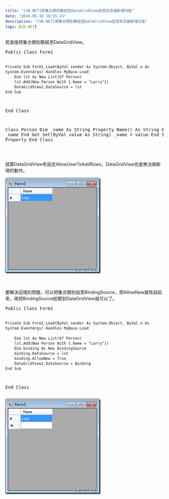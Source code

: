```yaml
---
title: "[VB.NET]將集合類別繫結至DataGridView並使其具備新增功能"
date: "2010-05-10 10:55:23"
description: "[VB.NET]將集合類別繫結至DataGridView並使其具備新增功能"
tags: [VB.NET]
---
```


<p>若直接把集合類別繫結至DataGridView。</p>  <div style="padding-bottom: 0px; margin: 0px; padding-left: 0px; padding-right: 0px; display: inline; float: none; padding-top: 0px" id="scid:812469c5-0cb0-4c63-8c15-c81123a09de7:ccdff7c6-1001-4db7-bf40-85f4c3e44254" class="wlWriterEditableSmartContent"><pre name="code" class="vb">Public Class Form1

    Private Sub Form1_Load(ByVal sender As System.Object, ByVal e As System.EventArgs) Handles MyBase.Load
        Dim lst As New List(Of Person)
        lst.Add(New Person With {.Name = "Larry"})
        DataGridView1.DataSource = lst
    End Sub

End Class

Class Person
    Dim _name As String
    Property Name() As String
        Get
            Return _name
        End Get
        Set(ByVal value As String)
            _name = value
        End Set
    End Property
End Class</pre></div>

<p> </p>

<p>就算DataGridView有設定AllowUserToAddRows，DataGridView也是無法做新增的動作。</p>

<p><img style="border-bottom: 0px; border-left: 0px; display: inline; border-top: 0px; border-right: 0px" title="image" border="0" alt="image" src="\images\posts\15130\image_thumb.png" width="304" height="304" /> </p>

<p> </p>

<p>要解決這樣的問題，可以把集合類別設至BindingSource，把AllowNew屬性設起來，再把BindingSource給繫到DataGridView就可以了。</p>

<div style="padding-bottom: 0px; margin: 0px; padding-left: 0px; padding-right: 0px; display: inline; float: none; padding-top: 0px" id="scid:812469c5-0cb0-4c63-8c15-c81123a09de7:565d988f-0d2a-42a2-9d9b-4574af030d56" class="wlWriterEditableSmartContent"><pre name="code" class="vb">Public Class Form1

    Private Sub Form1_Load(ByVal sender As System.Object, ByVal e As System.EventArgs) Handles MyBase.Load

        Dim lst As New List(Of Person)
        lst.Add(New Person With {.Name = "Larry"})
        Dim binding As New BindingSource
        binding.DataSource = lst
        binding.AllowNew = True
        DataGridView1.DataSource = Binding
    End Sub

End Class</pre></div>

<p><img style="border-bottom: 0px; border-left: 0px; display: inline; border-top: 0px; border-right: 0px" title="image" border="0" alt="image" src="\images\posts\15130\image_thumb_1.png" width="304" height="304" /></p>
